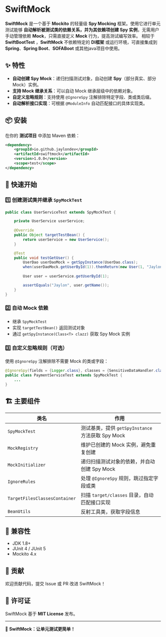 # SwiftMock

**SwiftMock** 是一个基于 **Mockito** 的轻量级 **Spy Mocking** 框架。使用它进行单元测试能够 **自动解析被测试类的依赖关系，并为其依赖项创建 Spy 实例**，无需用户手动管理依赖 **Mock**，只需直接定义 **Mock** 行为，提高测试编写效率。
相较于 **SwiftBootTest** ，**SwiftMock** 不依赖特定的 **DI框架** 或运行环境，可直接集成到 **Spring**、**Spring Boot**、**SOFABoot** 或其他java项目中使用。
## ✨ 特性
- **自动创建 Spy Mock**：递归扫描测试对象，自动创建 **Spy**（部分真实、部分 Mock）实例。
- **支持 Mock 继承关系**：可以自动 Mock 继承层级中的依赖对象。
- **自定义忽略规则**：支持使用 `@IgnoreSpy` 注解排除特定字段、类或类后缀。
- **自动解析接口实现**：可根据 `@ModuleInfo` 自动匹配接口的具体实现类。

## 📦 安装

在你的 **测试项目** 中添加 Maven 依赖：

```xml
<dependency>
    <groupId>io.github.jaylondev</groupId>
    <artifactId>swiftmock</artifactId>
    <version>1.0.0</version>
    <scope>test</scope>
</dependency>
```

## 🚀 快速开始

### 1️⃣ **创建测试类并继承 `SpyMockTest`**

```java
public class UserServiceTest extends SpyMockTest {

    private UserService userService;
    
    @Override
    public Object targetTestBean() {
        return userService = new UserService();
    }

    @Test
    public void testGetUser() {
        UserDao userDaoMock = getSpyInstance(UserDao.class);
        when(userDaoMock.getUserById(1)).thenReturn(new User(1, "Jaylon"));
        
        User user = userService.getUserById(1);

        assertEquals("Jaylon", user.getName());
    }
}
```

### 2️⃣ **自动 Mock 依赖**
- 继承 `SpyMockTest`
- 实现 `targetTestBean()` 返回测试对象
- 通过 `getSpyInstance(Class<T> clazz)` 获取 Spy Mock 实例

### 3️⃣ **自定义忽略规则（可选）**
使用 `@IgnoreSpy` 注解排除不需要 Mock 的类或字段：

```java
@IgnoreSpy(fields = {Logger.class}, classes = {SensitiveDataHandler.class}, classSuffixs = {"Repository"})
public class PaymentServiceTest extends SpyMockTest {
    ...
}
```

## 🏗️ 主要组件
| 类名 | 作用 |
|------|------|
| `SpyMockTest` | 测试基类，提供 `getSpyInstance` 方法获取 Spy Mock |
| `MockRegistry` | 维护已创建的 Mock 实例，避免重复创建 |
| `MockInitializer` | 递归扫描测试对象的依赖，并自动创建 Spy Mock |
| `IgnoreRules` | 处理 `@IgnoreSpy` 规则，跳过指定字段或类 |
| `TargetFilesClassesContainer` | 扫描 `target/classes` 目录，自动匹配接口实现 |
| `BeanUtils` | 反射工具类，获取字段信息 |

## 📌 兼容性
- JDK 1.8+
- JUnit 4 / JUnit 5
- Mockito 4.x

## 📝 贡献
欢迎贡献代码，提交 Issue 或 PR 改进 SwiftMock！

## 📜 许可证
SwiftMock 基于 **MIT License** 发布。

---

🚀 **SwiftMock：让单元测试更简单！**

